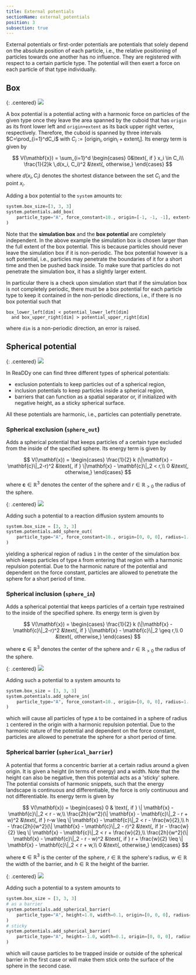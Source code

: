 ```yaml
---
title: External potentials
sectionName: external_potentials
position: 3
subsection: true
---
```


External potentials or first-order potentials are potentials that solely depend on the absolute position of each particle, i.e., the relative positioning of particles towards one another has no influence.
They are registered with respect to a certain particle type. The potential will
then exert a force on each particle of that type individually.

## Box

{: .centered}
![](assets/potentials/box_potential.png)

A box potential is a potential acting with a harmonic force on particles of the given type once they leave the area spanned by the cuboid that has `origin` as its front lower left and `origin+extent` as its back upper right vertex, respectively. Therefore, the cuboid is spanned by three intervals $C=\prod_{i=1}^dC_i$ with $C_i := [\text{origin}_i, \text{origin}_i+\text{extent}_i]$. Its energy term is given by

$$
V(\mathbf{x}) = \sum_{i=1}^d \begin{cases} 0&\text{, if } x_i \in C_i\\
 \frac{1}{2}k \,d(x_i, C_i)^2  &\text{, otherwise,} \end{cases}
$$

where $d(x_i, C_i)$ denotes the shortest distance between the set $C_i$ and the point $x_i$.

Adding a box potential to the `system` amounts to:
```python
system.box_size=[3, 3, 3]
system.potentials.add_box(
    particle_type="A", force_constant=10., origin=[-1, -1, -1], extent=[2, 2, 2]
)
```
Note that the __simulation box__ and the __box potential__ are completely independent.
In the above example the simulation box is chosen larger than the full extent of the box potential. This is because
particles should never leave the simulation box if it is non-periodic. The box potential however is a soft potential,
i.e., particles may penetrate the boundaries of it for a short time and then be pushed back inside. To make sure that
particles do not penetrate the simulation box, it has a slightly larger extent.

In particular there is a check upon simulation start that if the simulation box is not completely periodic, there must be a box potential for each particle type to keep it contained in the non-periodic directions, i.e., if there is no box potential such that
```
box_lower_left[dim] < potential_lower_left[dim] 
  and box_upper_right[dim] > potential_upper_right[dim]
```
where `dim` is a non-periodic direction, an error is raised.


## Spherical potential

{: .centered}
![](assets/potentials/sphere_potential.png)

In ReaDDy one can find three different types of spherical potentials:
- exclusion potentials to keep particles out of a spherical region,
- inclusion potentials to keep particles inside a spherical region,
- barriers that can function as a spatial separator or, if initialized with negative height, as a sticky spherical surface.

All these potentials are harmonic, i.e., particles can potentially penetrate.

### Spherical exclusion (`sphere_out`)

Adds a spherical potential that keeps particles of a certain type excluded from the inside of the specified sphere. Its energy term is given by 

$$
V(\mathbf{x}) = \begin{cases}
\frac{1}{2} k (\|\mathbf{x} - \mathbf{c}\|_2-r)^2 &\text{, if } \|\mathbf{x} - \mathbf{c}\|_2 < r,\\
0 &\text{, otherwise,} 
\end{cases}
$$

where $\mathbf{c}\in\mathbb{R}^3$ denotes the center of the sphere and $r\in\mathbb{R}_{>0}$ the radius of the sphere. 

{: .centered}
![](assets/potentials/sphere_out.png)

Adding such a potential to a reaction diffusion system amounts to
```python
system.box_size = [3, 3, 3]
system.potentials.add_sphere_out(
    particle_type="A", force_constant=10., origin=[0, 0, 0], radius=1.
)
```
yielding a spherical region of radius `1` in the center of the simulation box which keeps particles of type `A` from entering that region with a harmonic repulsion potential. Due to the harmonic nature of the potential and dependent on the force constant, particles are allowed to penetrate the sphere for a short period of time.

### Spherical inclusion (`sphere_in`)

Adds a spherical potential that keeps particles of a certain type restrained to the inside of the specified sphere. Its energy term is given by

$$
V(\mathbf{x}) = \begin{cases}
\frac{1}{2} k (\|\mathbf{x} - \mathbf{c}\|_2-r)^2 &\text{, if } \|\mathbf{x} - \mathbf{c}\|_2 \geq r,\\
0 &\text{, otherwise,} 
\end{cases}
$$

where $\mathbf{c}\in\mathbb{R}^3$ denotes the center of the sphere and $r\in\mathbb{R}_{>0}$ the radius of the sphere. 

{: .centered}
![](assets/potentials/sphere_in.png)

Adding such a potential to a system amounts to
```python
system.box_size = [3, 3, 3]
system.potentials.add_sphere_in(
    particle_type="A", force_constant=10., origin=[0, 0, 0], radius=1.
)
```
which will cause all particles of type `A` to be contained in a sphere of radius `1` centered in the origin with a harmonic repulsion potential. Due to the harmonic nature of the potential and dependent on the force constant, particles are allowed to penetrate the sphere for a short period of time.

### Spherical barrier (`spherical_barrier`)

A potential that forms a concentric barrier at a certain radius around a given origin. It is given a height (in terms of energy) and a width. Note that the height can also be negative, then this potential acts as a  'sticky' sphere. The potential consists of harmonic snippets, such that the energy landscape is continuous and differentiable, the force is only continuous and not differentiable. Its energy term is given by

$$
V(\mathbf{x}) = \begin{cases}
0 & \text{, if } \| \mathbf{x} - \mathbf{c}\|_2 < r - w,\\
\frac{2h}{w^2}(\| \mathbf{x} - \mathbf{c}\|_2 - r + w)^2 &\text{, if } r-w \leq \| \mathbf{x} - \mathbf{c}\|_2 < r - \frac{w}{2},\\
h - \frac{2h}{w^2}(\| \mathbf{x} - \mathbf{c}\|_2 - r)^2 &\text{, if }r - \frac{w}{2} \leq \| \mathbf{x} - \mathbf{c}\|_2 < r + \frac{w}{2},\\
\frac{2h}{w^2}(\| \mathbf{x} - \mathbf{c}\|_2 - r - w)^2 &\text{, if } r + \frac{w}{2} \leq \| \mathbf{x} - \mathbf{c}\|_2 < r + w,\\
0 &\text{, otherwise,}
\end{cases}
$$

where $\mathbf{c}\in\mathbb{R}^3$ is the center of the sphere, $r\in\mathbb{R}$ the sphere's radius, $w\in\mathbb{R}$ the width of the barrier, and $h\in\mathbb{R}$ the height of the barrier. 

{: .centered}
![](assets/potentials/spherical_barrier_potential.png)

Adding such a potential to a system amounts to
```python
system.box_size = [3, 3, 3]
# as a barrier
system.potentials.add_spherical_barrier(
    particle_type="A", height=1.0, width=0.1, origin=[0, 0, 0], radius=1.
)
# sticky
system.potentials.add_spherical_barrier(
    particle_type="A", height=-1.0, width=0.1, origin=[0, 0, 0], radius=1.
)
```
which will cause particles to be trapped inside or outside of the spherical barrier in the first case or will make them stick onto the surface of the sphere in the second case.
